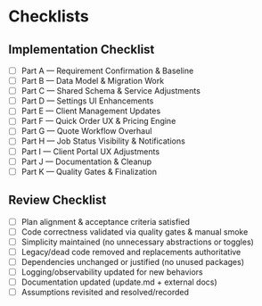 # Checklists

## Implementation Checklist
- [ ] Part A — Requirement Confirmation & Baseline
- [ ] Part B — Data Model & Migration Work
- [ ] Part C — Shared Schema & Service Adjustments
- [ ] Part D — Settings UI Enhancements
- [ ] Part E — Client Management Updates
- [ ] Part F — Quick Order UX & Pricing Engine
- [ ] Part G — Quote Workflow Overhaul
- [ ] Part H — Job Status Visibility & Notifications
- [ ] Part I — Client Portal UX Adjustments
- [ ] Part J — Documentation & Cleanup
- [ ] Part K — Quality Gates & Finalization

## Review Checklist
- [ ] Plan alignment & acceptance criteria satisfied
- [ ] Code correctness validated via quality gates & manual smoke
- [ ] Simplicity maintained (no unnecessary abstractions or toggles)
- [ ] Legacy/dead code removed and replacements authoritative
- [ ] Dependencies unchanged or justified (no unused packages)
- [ ] Logging/observability updated for new behaviors
- [ ] Documentation updated (update.md + external docs)
- [ ] Assumptions revisited and resolved/recorded

